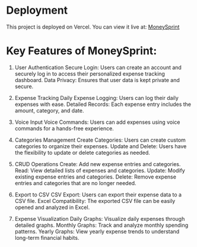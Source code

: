 # Deployment
This project is deployed on Vercel. You can view it live at: [MoneySprint](https://moneyprint-weld.vercel.app/)

# Key Features of MoneySprint:

1. User Authentication
Secure Login: Users can create an account and securely log in to access their personalized expense tracking dashboard.
Data Privacy: Ensures that user data is kept private and secure.

3. Expense Tracking
Daily Expense Logging: Users can log their daily expenses with ease.
Detailed Records: Each expense entry includes the amount, category, and date.

5. Voice Input
Voice Commands: Users can add expenses using voice commands for a hands-free experience.

7. Categories Management
Create Categories: Users can create custom categories to organize their expenses.
Update and Delete: Users have the flexibility to update or delete categories as needed.

9. CRUD Operations
Create: Add new expense entries and categories.
Read: View detailed lists of expenses and categories.
Update: Modify existing expense entries and categories.
Delete: Remove expense entries and categories that are no longer needed.

11. Export to CSV
CSV Export: Users can export their expense data to a CSV file.
Excel Compatibility: The exported CSV file can be easily opened and analyzed in Excel.

13. Expense Visualization
Daily Graphs: Visualize daily expenses through detailed graphs.
Monthly Graphs: Track and analyze monthly spending patterns.
Yearly Graphs: View yearly expense trends to understand long-term financial habits.
